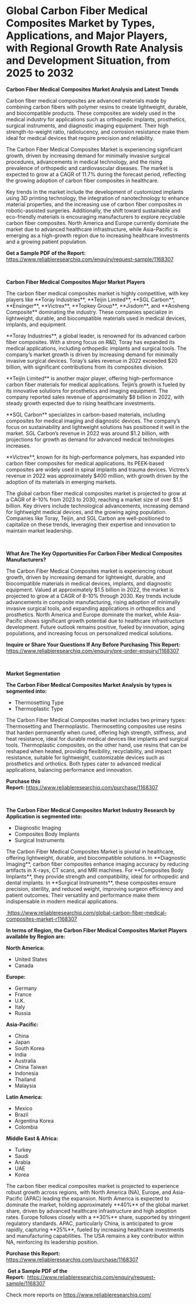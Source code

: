 <p><h1>Global Carbon Fiber Medical Composites Market by Types, Applications, and Major Players, with Regional Growth Rate Analysis and Development Situation, from 2025 to 2032</h1></p><p><strong>Carbon Fiber Medical Composites Market Analysis and Latest Trends</strong></p>
<p><p>Carbon fiber medical composites are advanced materials made by combining carbon fibers with polymer resins to create lightweight, durable, and biocompatible products. These composites are widely used in the medical industry for applications such as orthopedic implants, prosthetics, surgical instruments, and diagnostic imaging equipment. Their high strength-to-weight ratio, radiolucency, and corrosion resistance make them ideal for medical devices that require precision and reliability.</p><p>The Carbon Fiber Medical Composites Market is experiencing significant growth, driven by increasing demand for minimally invasive surgical procedures, advancements in medical technology, and the rising prevalence of orthopedic and cardiovascular diseases. The market is expected to grow at a CAGR of 11.7% during the forecast period, reflecting the growing adoption of carbon fiber composites in healthcare.</p><p>Key trends in the market include the development of customized implants using 3D printing technology, the integration of nanotechnology to enhance material properties, and the increasing use of carbon fiber composites in robotic-assisted surgeries. Additionally, the shift toward sustainable and eco-friendly materials is encouraging manufacturers to explore recyclable carbon fiber composites. North America and Europe currently dominate the market due to advanced healthcare infrastructure, while Asia-Pacific is emerging as a high-growth region due to increasing healthcare investments and a growing patient population.</p></p>
<p><strong>Get a Sample PDF of the Report:&nbsp;</strong> <a href="https://www.reliableresearchiq.com/enquiry/request-sample/1168307?utm_campaign=1088&utm_medium=2&utm_source=Github&utm_content=ia&utm_term=20012025&utm_id=carbon-fiber-medical-composites">https://www.reliableresearchiq.com/enquiry/request-sample/1168307</a></p>
<p>&nbsp;</p>
<p><strong>Carbon Fiber Medical Composites Major Market Players</strong></p>
<p><p>The carbon fiber medical composites market is highly competitive, with key players like **Toray Industries**, **Teijin Limited**, **SGL Carbon**, **Ensinger**, **Victrex**, **Topkey Group**, **Jisdom**, and **Aosheng Composite** dominating the industry. These companies specialize in lightweight, durable, and biocompatible materials used in medical devices, implants, and equipment.</p><p>**Toray Industries**, a global leader, is renowned for its advanced carbon fiber composites. With a strong focus on R&D, Toray has expanded its medical applications, including orthopedic implants and surgical tools. The company’s market growth is driven by increasing demand for minimally invasive surgical devices. Toray’s sales revenue in 2022 exceeded $20 billion, with significant contributions from its composites division.</p><p>**Teijin Limited** is another major player, offering high-performance carbon fiber materials for medical applications. Teijin’s growth is fueled by its innovative solutions for prosthetics and imaging equipment. The company reported sales revenue of approximately $8 billion in 2022, with steady growth expected due to rising healthcare investments.</p><p>**SGL Carbon** specializes in carbon-based materials, including composites for medical imaging and diagnostic devices. The company’s focus on sustainability and lightweight solutions has positioned it well in the market. SGL Carbon’s revenue in 2022 was around $1.2 billion, with projections for growth as demand for advanced medical technologies increases.</p><p>**Victrex**, known for its high-performance polymers, has expanded into carbon fiber composites for medical applications. Its PEEK-based composites are widely used in spinal implants and trauma devices. Victrex’s revenue in 2022 was approximately $400 million, with growth driven by the adoption of its materials in emerging markets.</p><p>The global carbon fiber medical composites market is projected to grow at a CAGR of 8-10% from 2023 to 2030, reaching a market size of over $1.5 billion. Key drivers include technological advancements, increasing demand for lightweight medical devices, and the growing aging population. Companies like Toray, Teijin, and SGL Carbon are well-positioned to capitalize on these trends, leveraging their expertise and innovation to maintain market leadership.</p></p>
<p>&nbsp;</p>
<p><strong>What Are The Key Opportunities For Carbon Fiber Medical Composites Manufacturers?</strong></p>
<p><p>The Carbon Fiber Medical Composites market is experiencing robust growth, driven by increasing demand for lightweight, durable, and biocompatible materials in medical devices, implants, and diagnostic equipment. Valued at approximately $1.5 billion in 2022, the market is projected to grow at a CAGR of 8-10% through 2030. Key trends include advancements in composite manufacturing, rising adoption of minimally invasive surgical tools, and expanding applications in orthopedics and prosthetics. North America and Europe dominate the market, while Asia-Pacific shows significant growth potential due to healthcare infrastructure development. Future outlook remains positive, fueled by innovation, aging populations, and increasing focus on personalized medical solutions.</p></p>
<p><strong>Inquire or Share Your Questions If Any Before Purchasing This Report:</strong> <a href="https://www.reliableresearchiq.com/enquiry/pre-order-enquiry/1168307?utm_campaign=1088&utm_medium=2&utm_source=Github&utm_content=ia&utm_term=20012025&utm_id=carbon-fiber-medical-composites">https://www.reliableresearchiq.com/enquiry/pre-order-enquiry/1168307</a></p>
<p>&nbsp;</p>
<p><strong>Market Segmentation</strong></p>
<p><strong>The Carbon Fiber Medical Composites Market Analysis by types is segmented into:</strong></p>
<p><ul><li>Thermosetting Type</li><li>Thermoplastic Type</li></ul></p>
<p><p>The Carbon Fiber Medical Composites market includes two primary types: Thermosetting and Thermoplastic. Thermosetting composites use resins that harden permanently when cured, offering high strength, stiffness, and heat resistance, ideal for durable medical devices like implants and surgical tools. Thermoplastic composites, on the other hand, use resins that can be reshaped when heated, providing flexibility, recyclability, and impact resistance, suitable for lightweight, customizable devices such as prosthetics and orthotics. Both types cater to advanced medical applications, balancing performance and innovation.</p></p>
<p><strong>Purchase this Report:&nbsp;</strong><a href="https://www.reliableresearchiq.com/purchase/1168307?utm_campaign=1088&utm_medium=2&utm_source=Github&utm_content=ia&utm_term=20012025&utm_id=carbon-fiber-medical-composites">https://www.reliableresearchiq.com/purchase/1168307</a></p>
<p>&nbsp;</p>
<p><strong>The Carbon Fiber Medical Composites Market Industry Research by Application is segmented into:</strong></p>
<p><ul><li>Diagnostic Imaging</li><li>Composites Body Implants</li><li>Surgical Instruments</li></ul></p>
<p><p>The Carbon Fiber Medical Composites Market is pivotal in healthcare, offering lightweight, durable, and biocompatible solutions. In **Diagnostic Imaging**, carbon fiber composites enhance imaging accuracy by reducing artifacts in X-rays, CT scans, and MRI machines. For **Composites Body Implants**, they provide strength and compatibility, ideal for orthopedic and dental implants. In **Surgical Instruments**, these composites ensure precision, sterility, and reduced weight, improving surgeon efficiency and patient outcomes. Their versatility and performance make them indispensable in modern medical applications.</p></p>
<p><a href="https://www.reliableresearchiq.com/global-carbon-fiber-medical-composites-market-r1168307?utm_campaign=1088&utm_medium=2&utm_source=Github&utm_content=ia&utm_term=20012025&utm_id=carbon-fiber-medical-composites">&nbsp;https://www.reliableresearchiq.com/global-carbon-fiber-medical-composites-market-r1168307</a></p>
<p><strong>In terms of Region, the Carbon Fiber Medical Composites Market Players available by Region are:</strong></p>
<p>
    <p> <strong> North America: </strong>
        <ul>
            <li>United States</li>
            <li>Canada</li>
        </ul>
        </p> 
    <p> <strong> Europe: </strong>
        <ul>
            <li>Germany</li>
            <li>France</li>
            <li>U.K.</li>
            <li>Italy</li>
            <li>Russia</li>
        </ul>
        </p> 
    <p> <strong> Asia-Pacific: </strong>
        <ul>
            <li>China</li>
            <li>Japan</li>
            <li>South Korea</li>
            <li>India</li>
            <li>Australia</li>
            <li>China Taiwan</li>
            <li>Indonesia</li>
            <li>Thailand</li>
            <li>Malaysia</li>
        </ul>
        </p> 
    <p> <strong> Latin America: </strong>
        <ul>
            <li>Mexico</li>
            <li>Brazil</li>
            <li>Argentina Korea</li>
            <li>Colombia</li>
        </ul>
        </p> 
    <p> <strong> Middle East & Africa: </strong>
        <ul>
            <li>Turkey</li>
            <li>Saudi</li>
            <li>Arabia</li>
            <li>UAE</li>
            <li>Korea</li>
        </ul>
    </p>
    </p>
<p><p>The carbon fiber medical composites market is projected to experience robust growth across regions, with North America (NA), Europe, and Asia-Pacific (APAC) leading the expansion. North America is expected to dominate the market, holding approximately **40%** of the global market share, driven by advanced healthcare infrastructure and high adoption rates. Europe follows closely with a **30%** share, supported by stringent regulatory standards. APAC, particularly China, is anticipated to grow rapidly, capturing **25%**, fueled by increasing healthcare investments and manufacturing capabilities. The USA remains a key contributor within NA, reinforcing its leadership position.</p></p>
<p><strong>Purchase this Report: </strong><a href="https://www.reliableresearchiq.com/purchase/1168307?utm_campaign=1088&utm_medium=2&utm_source=Github&utm_content=ia&utm_term=20012025&utm_id=carbon-fiber-medical-composites">https://www.reliableresearchiq.com/purchase/1168307</a></p>
<p>&nbsp;<strong>Get a Sample PDF of the Report:&nbsp;&nbsp;</strong><a href="https://www.reliableresearchiq.com/enquiry/request-sample/1168307?utm_campaign=1088&utm_medium=2&utm_source=Github&utm_content=ia&utm_term=20012025&utm_id=carbon-fiber-medical-composites">https://www.reliableresearchiq.com/enquiry/request-sample/1168307</a></p>
<p><strong></strong></p>
<p>Check more reports on <a href="https://www.reliableresearchiq.com/?utm_campaign=1088&utm_medium=2&utm_source=Github&utm_content=ia&utm_term=20012025&utm_id=carbon-fiber-medical-composites">https://www.reliableresearchiq.com/</a></p>